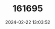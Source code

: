 ---
title: "161695"
category: "Chaenogaleus macrostoma"
draft: false
date: 2024-02-22 13:03:52
languages:
  French: ["Milandre Harpoon"]
  Arabic: ["قِرش خُطّاف"]
  English: ["Hooktooth Shark"]
---